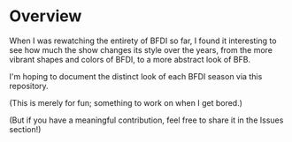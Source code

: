 # Overview
When I was rewatching the entirety of BFDI so far, I found it interesting to see 
how much the show changes its style over the years, from the more vibrant shapes 
and colors of BFDI, to a more abstract look of BFB. 

I'm hoping to document the distinct look of each BFDI season via this repository.

(This is merely for fun; something to work on when I get bored.)

(But if you have a meaningful contribution, feel free to share it in the Issues section!)
